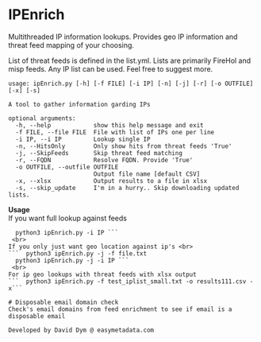 # IPEnrich
Multithreaded IP information lookups. Provides geo IP information and threat feed mapping of your choosing. 

List of threat feeds is defined in the list.yml. Lists are primarily FireHol and misp feeds. Any IP list can be used. Feel free to suggest more.

```
usage: ipEnrich.py [-h] [-f FILE] [-i IP] [-n] [-j] [-r] [-o OUTFILE] [-x] [-s]

A tool to gather information garding IPs

optional arguments:
  -h, --help            show this help message and exit
  -f FILE, --file FILE  File with list of IPs one per line
  -i IP, --i IP         Lookup single IP
  -n, --HitsOnly        Only show hits from threat feeds 'True'
  -j, --SkipFeeds       Skip threat feed matching
  -r, --FQDN            Resolve FQDN. Provide 'True'
  -o OUTFILE, --outfile OUTFILE
                        Output file name [default CSV]
  -x, --xlsx            Output results to a file in xlsx
  -s, --skip_update     I'm in a hurry.. Skip downloading updated lists.
```

**Usage** <br>
If you want full lookup against feeds <br>
```  python3 ipEnrich.py -f file.txt 
  python3 ipEnrich.py -i IP ```
 <br>
If you only just want geo location against ip's <br>
```  python3 ipEnrich.py -j -f file.txt 
  python3 ipEnrich.py -j -i IP ```
 <br>
For ip geo lookups with threat feeds with xlsx output 
```  python3 ipEnrich.py -f test_iplist_small.txt -o results111.csv -x```

# Disposable email domain check
Check's email domains from feed enrichment to see if email is a disposable email

Developed by David Dym @ easymetadata.com
